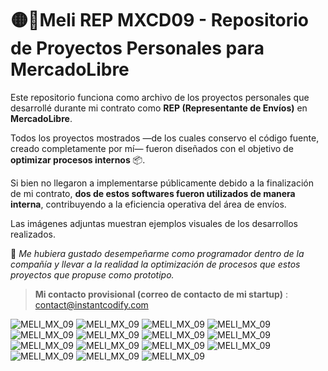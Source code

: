 # 🟡🤝Meli REP MXCD09 - Repositorio de Proyectos Personales para MercadoLibre  

Este repositorio funciona como archivo de los proyectos personales que desarrollé durante mi contrato como **REP (Representante de Envíos)** en **MercadoLibre**.

Todos los proyectos mostrados —de los cuales conservo el código fuente, creado completamente por mí— fueron diseñados con el objetivo de **optimizar procesos internos** 📦.

Si bien no llegaron a implementarse públicamente debido a la finalización de mi contrato, **dos de estos softwares fueron utilizados de manera interna**, contribuyendo a la eficiencia operativa del área de envíos.

Las imágenes adjuntas muestran ejemplos visuales de los desarrollos realizados.

🧠 *Me hubiera gustado desempeñarme como programador dentro de la compañía y llevar a la realidad la optimización de procesos que estos proyectos que propuse como prototipo.*

> **Mi contacto provisional (correo de contacto de mi startup)** : contact@instantcodify.com

![MELI_MX_09](./1.png)
![MELI_MX_09](./2.png)
![MELI_MX_09](./3.png)
![MELI_MX_09](./4.png)
![MELI_MX_09](./asignacion1.png)
![MELI_MX_09](./asignacion2.png)
![MELI_MX_09](./asignacion3.png)
![MELI_MX_09](./asignacion4.png)
![MELI_MX_09](./asignacion5.png)
![MELI_MX_09](./distribteam1.png)
![MELI_MX_09](./distribteam2.png)
![MELI_MX_09](./distribteam3.png)
![MELI_MX_09](./main_prototype.png)
![MELI_MX_09](./main_v1.png)
![MELI_MX_09](./sla.png)

